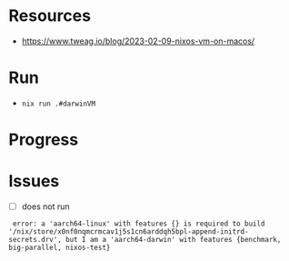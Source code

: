 # Resources
 - https://www.tweag.io/blog/2023-02-09-nixos-vm-on-macos/

# Run
  - `nix run .#darwinVM`

# Progress

# Issues
 - [ ] does not run

```
 error: a 'aarch64-linux' with features {} is required to build '/nix/store/x0nf0nqmcrmcav1j5s1cn6arddqh5bpl-append-initrd-secrets.drv', but I am a 'aarch64-darwin' with features {benchmark, big-parallel, nixos-test}
```
